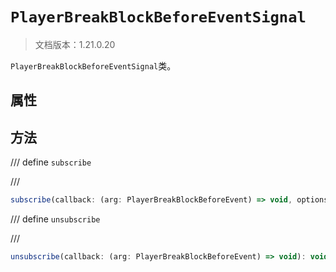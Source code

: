 # `PlayerBreakBlockBeforeEventSignal`

> 文档版本：1.21.0.20

`PlayerBreakBlockBeforeEventSignal`类。

## 属性

## 方法

/// define
`subscribe`


///

```js
subscribe(callback: (arg: PlayerBreakBlockBeforeEvent) => void, options?: BlockEventOptions): (arg: PlayerBreakBlockBeforeEvent) => void
```


/// define
`unsubscribe`


///

```js
unsubscribe(callback: (arg: PlayerBreakBlockBeforeEvent) => void): void
```

